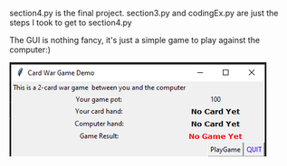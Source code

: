 section4.py is the final project. section3.py and codingEx.py are just the steps I took to get to section4.py

The GUI is nothing fancy, it's just a simple game to play against the computer:)

![ScreenShot](/images/screenshot1.png)
